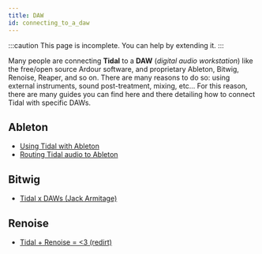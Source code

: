 ```yaml
---
title: DAW 
id: connecting_to_a_daw
---
```


:::caution
This page is incomplete. You can help by extending it.
:::

Many people are connecting **Tidal** to a **DAW** (*digital audio workstation*) like the free/open source Ardour software, and proprietary Ableton, Bitwig, Renoise, Reaper, and so on. There are many reasons to do so: using external instruments, sound post-treatment, mixing, etc... For this reason, there are many guides you can find here and there detailing how to connect Tidal with specific DAWs.

## Ableton

* [Using Tidal with Ableton](https://club.tidalcycles.org/t/using-tidal-with-ableton-live/3135)
* [Routing Tidal audio to Ableton](https://club.tidalcycles.org/t/routing-tidal-audio-to-ableton/437)

## Bitwig

* [Tidal x DAWs (Jack Armitage)](https://club.tidalcycles.org/t/live-stream-8-tidalcycles-x-daws-with-jack-armitage/1495/3)


## Renoise

* [Tidal + Renoise = <3 (redirt)](https://club.tidalcycles.org/t/tidal-renoise-3-redirt/2400)
